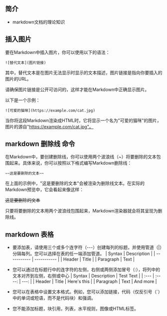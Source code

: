 ## 简介

+ markdown文档的理论知识

## 插入图片

要在Markdown中插入图片，你可以使用以下的语法：

```
![替代文本](图片链接)
```

其中，替代文本是在图片无法显示时显示的文本描述，图片链接是指向你要插入的图片的URL。

请确保图片链接是公开可访问的，这样才能在Markdown中正确显示图片。

以下是一个示例：

```
![可爱的猫咪](https://example.com/cat.jpg)
```

当你将这段Markdown渲染成HTML时，它将显示一个名为"可爱的猫咪"的图片，图片的源自"https://example.com/cat.jpg"。

## markdown 删除线 命令

在Markdown中，要创建删除线，你可以使用两个波浪线（~）将要删除的文本包围起来。具体来说，你可以按照以下格式编写Markdown删除线：

```
~~这是要删除的文本~~
```

在上面的示例中，"这是要删除的文本"会被渲染为删除线文本。在实际的Markdown预览中，它会看起来像这样：

~~这是要删除的文本~~

只要将要删除的文本用两个波浪线包围起来，Markdown渲染器就会将其呈现为删除线。

## markdown 表格

+ 要添加表，请使用三个或多个连字符（---）创建每列的标题，并使用管道（|）分隔每列。您可以选择在表的任一端添加管道。
| Syntax      | Description |
| ----------- | ----------- |
| Header      | Title       |
| Paragraph   | Text        |

+ 您可以通过在标题行中的连字符的左侧，右侧或两侧添加冒号（:），将列中的文本对齐到左侧，右侧或中心
| Syntax      | Description | Test Text     |
| :---        |    :----:   |          ---: |
| Header      | Title       | Here's this   |
| Paragraph   | Text        | And more      |

+ 您可以在表格中设置文本格式。例如，您可以添加链接，代码（仅反引号（`）中的单词或短语，而不是代码块）和强调。
+ 您不能添加标题，块引用，列表，水平规则，图像或HTML标签。

#